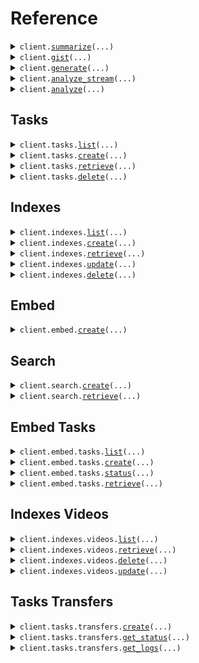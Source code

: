 # Reference
<details><summary><code>client.<a href="src/twelvelabs/base_client.py">summarize</a>(...)</code></summary>
<dl>
<dd>

#### 📝 Description

<dl>
<dd>

<dl>
<dd>

This endpoint analyzes videos and generates summaries, chapters, or highlights. Optionally, you can provide a prompt to customize the output.

<Note title="Note">
This endpoint is rate-limited. For details, see the [Rate limits](/v1.3/docs/get-started/rate-limits) page.
</Note>
</dd>
</dl>
</dd>
</dl>

#### 🔌 Usage

<dl>
<dd>

<dl>
<dd>

```python
from twelvelabs import TwelveLabs

client = TwelveLabs(
    api_key="YOUR_API_KEY",
)
client.summarize(
    video_id="6298d673f1090f1100476d4c",
    type="summary",
    prompt="Generate a summary of this video for a social media post, up to two sentences.",
    temperature=0.2,
)

```
</dd>
</dl>
</dd>
</dl>

#### ⚙️ Parameters

<dl>
<dd>

<dl>
<dd>

**video_id:** `str` — The unique identifier of the video that you want to summarize.
    
</dd>
</dl>

<dl>
<dd>

**type:** `str` 

Specifies the type of summary. Use one of the following values:
  - `summary`: A brief that encapsulates the key points of a video, presenting the most important information clearly and concisely.
  - `chapter`: A chronological list of all the chapters in a video, providing a granular breakdown of its content. For each chapter, the platform returns its starting and end times, measured in seconds from the beginning of the video clip, a descriptive headline that offers a brief of the events or activities within that part of the video, and an accompanying summary that elaborates on the headline.
  - `highlight`: A chronologically ordered list of the most important events within a video. Unlike chapters, highlights only capture the key moments, providing a snapshot of the video's main topics. For each highlight, the platform returns its starting and end times, measured in seconds from the beginning of the video, a title, and a brief description that captures the essence of this part of the video.
    
</dd>
</dl>

<dl>
<dd>

**prompt:** `typing.Optional[str]` 

Use this field to provide context for the summarization task, such as the target audience, style, tone of voice, and purpose.

<Note title="Notes">
- Your prompts can be instructive or descriptive, or you can also phrase them as questions.
- The maximum length of a prompt is 2,000 tokens.
</Note>

**Example**: Generate a summary of this video for a social media post, up to two sentences.
    
</dd>
</dl>

<dl>
<dd>

**temperature:** `typing.Optional[float]` 

Controls the randomness of the text output generated by the model. A higher value generates more creative text, while a lower value produces more deterministic text output.

**Default:** 0.2
**Min:** 0
**Max:** 1
    
</dd>
</dl>

<dl>
<dd>

**request_options:** `typing.Optional[RequestOptions]` — Request-specific configuration.
    
</dd>
</dl>
</dd>
</dl>


</dd>
</dl>
</details>

<details><summary><code>client.<a href="src/twelvelabs/base_client.py">gist</a>(...)</code></summary>
<dl>
<dd>

#### 📝 Description

<dl>
<dd>

<dl>
<dd>

This endpoint analyzes videos and generates titles, topics, and hashtags.

<Note title="Note">
This endpoint is rate-limited. For details, see the [Rate limits](/v1.3/docs/get-started/rate-limits) page.
</Note>
</dd>
</dl>
</dd>
</dl>

#### 🔌 Usage

<dl>
<dd>

<dl>
<dd>

```python
from twelvelabs import TwelveLabs

client = TwelveLabs(
    api_key="YOUR_API_KEY",
)
client.gist(
    video_id="6298d673f1090f1100476d4c",
    types=["title", "topic"],
)

```
</dd>
</dl>
</dd>
</dl>

#### ⚙️ Parameters

<dl>
<dd>

<dl>
<dd>

**video_id:** `str` — The unique identifier of the video that you want to generate a gist for.
    
</dd>
</dl>

<dl>
<dd>

**types:** `typing.Sequence[GistRequestTypesItem]` 

Specifies the type of gist. Use one of the following values:
  - `title`: A title succinctly captures a video's main theme, such as "From Consumerism to Minimalism: A Journey Toward Sustainable Living," guiding viewers to its content and themes.
  - `topic`: A topic is the central theme of a video, such as "Shopping Vlog Lifestyle", summarizing its content for efficient categorization and reference.
  - `hashtag`: A hashtag, like "#BlackFriday", represents key themes in a video, enhancing its discoverability and categorization on social media platforms.
    
</dd>
</dl>

<dl>
<dd>

**request_options:** `typing.Optional[RequestOptions]` — Request-specific configuration.
    
</dd>
</dl>
</dd>
</dl>


</dd>
</dl>
</details>

<details><summary><code>client.<a href="src/twelvelabs/base_client.py">generate</a>(...)</code></summary>
<dl>
<dd>

#### 📝 Description

<dl>
<dd>

<dl>
<dd>

<Warning>This endpoint will be deprecated on **July 30, 2025**. Transition to the [`/analyze`](/v1.3/api-reference/analyze-videos/analyze) endpoint, which provides identical functionality. Ensure you've updated your API calls before the deprecation date to ensure uninterrupted service.</Warning>

This endpoint generates open-ended texts based on your videos, including but not limited to tables of content, action items, memos, and detailed analyses.

<Note title="Notes">
- This endpoint is rate-limited. For details, see the [Rate limits](/v1.3/docs/get-started/rate-limits) page.
- This endpoint supports streaming responses. For details on integrating this feature into your application, refer to the [Open-ended analysis](/v1.3/docs/guides/analyze-videos/open-ended-analysis#streaming-responses) guide.
</Note>
</dd>
</dl>
</dd>
</dl>

#### 🔌 Usage

<dl>
<dd>

<dl>
<dd>

```python
from twelvelabs import TwelveLabs

client = TwelveLabs(
    api_key="YOUR_API_KEY",
)
client.generate(
    video_id="6298d673f1090f1100476d4c",
    prompt="I want to generate a description for my video with the following format - Title of the video, followed by a summary in 2-3 sentences, highlighting the main topic, key events, and concluding remarks.",
    temperature=0.2,
    stream=True,
)

```
</dd>
</dl>
</dd>
</dl>

#### ⚙️ Parameters

<dl>
<dd>

<dl>
<dd>

**video_id:** `str` — The unique identifier of the video for which you wish to generate a text.
    
</dd>
</dl>

<dl>
<dd>

**prompt:** `str` 

A prompt that guides the model on the desired format or content.

<Note title="Notes">
- Even though the model behind this endpoint is trained to a high degree of accuracy, the preciseness of the generated text may vary based on the nature and quality of the video and the clarity of the prompt.
- Your prompts can be instructive or descriptive, or you can also phrase them as questions.
- The maximum length of a prompt is 2,000 tokens.
</Note>

**Examples**:

- Based on this video, I want to generate five keywords for SEO (Search Engine Optimization).
- I want to generate a description for my video with the following format: Title of the video, followed by a summary in 2-3 sentences, highlighting the main topic, key events, and concluding remarks.
    
</dd>
</dl>

<dl>
<dd>

**temperature:** `typing.Optional[float]` 

Controls the randomness of the text output generated by the model. A higher value generates more creative text, while a lower value produces more deterministic text output.

**Default:** 0.2
**Min:** 0
**Max:** 1
    
</dd>
</dl>

<dl>
<dd>

**stream:** `typing.Optional[bool]` 

Set this parameter to `true` to enable streaming responses in the <a href="https://github.com/ndjson/ndjson-spec" target="_blank">NDJSON</a> format.

**Default:** `true`
    
</dd>
</dl>

<dl>
<dd>

**request_options:** `typing.Optional[RequestOptions]` — Request-specific configuration.
    
</dd>
</dl>
</dd>
</dl>


</dd>
</dl>
</details>

<details><summary><code>client.<a href="src/twelvelabs/base_client.py">analyze_stream</a>(...)</code></summary>
<dl>
<dd>

#### 📝 Description

<dl>
<dd>

<dl>
<dd>

This endpoint analyzes your videos and creates fully customizable text based on your prompts, including but not limited to tables of content, action items, memos, and detailed analyses.

<Note title="Notes">
- This endpoint is rate-limited. For details, see the [Rate limits](/v1.3/docs/get-started/rate-limits) page.
- This endpoint supports streaming responses. For details on integrating this feature into your application, refer to the [Open-ended analysis](/v1.3/docs/guides/analyze-videos/open-ended-analysis#streaming-responses) guide.
</Note>
</dd>
</dl>
</dd>
</dl>

#### 🔌 Usage

<dl>
<dd>

<dl>
<dd>

```python
from twelvelabs import TwelveLabs

client = TwelveLabs(
    api_key="YOUR_API_KEY",
)
response = client.analyze_stream(
    video_id="6298d673f1090f1100476d4c",
    prompt="I want to generate a description for my video with the following format - Title of the video, followed by a summary in 2-3 sentences, highlighting the main topic, key events, and concluding remarks.",
    temperature=0.2,
)
for chunk in response.data:
    yield chunk

```
</dd>
</dl>
</dd>
</dl>

#### ⚙️ Parameters

<dl>
<dd>

<dl>
<dd>

**video_id:** `str` — The unique identifier of the video for which you wish to generate a text.
    
</dd>
</dl>

<dl>
<dd>

**prompt:** `str` 

A prompt that guides the model on the desired format or content.

<Note title="Notes">
- Even though the model behind this endpoint is trained to a high degree of accuracy, the preciseness of the generated text may vary based on the nature and quality of the video and the clarity of the prompt.
- Your prompts can be instructive or descriptive, or you can also phrase them as questions.
- The maximum length of a prompt is 2,000 tokens.
</Note>

**Examples**:

- Based on this video, I want to generate five keywords for SEO (Search Engine Optimization).
- I want to generate a description for my video with the following format: Title of the video, followed by a summary in 2-3 sentences, highlighting the main topic, key events, and concluding remarks.
    
</dd>
</dl>

<dl>
<dd>

**temperature:** `typing.Optional[float]` 

Controls the randomness of the text output generated by the model. A higher value generates more creative text, while a lower value produces more deterministic text output.

**Default:** 0.2
**Min:** 0
**Max:** 1
    
</dd>
</dl>

<dl>
<dd>

**request_options:** `typing.Optional[RequestOptions]` — Request-specific configuration.
    
</dd>
</dl>
</dd>
</dl>


</dd>
</dl>
</details>

<details><summary><code>client.<a href="src/twelvelabs/base_client.py">analyze</a>(...)</code></summary>
<dl>
<dd>

#### 📝 Description

<dl>
<dd>

<dl>
<dd>

This endpoint analyzes your videos and creates fully customizable text based on your prompts, including but not limited to tables of content, action items, memos, and detailed analyses.

<Note title="Notes">
- This endpoint is rate-limited. For details, see the [Rate limits](/v1.3/docs/get-started/rate-limits) page.
- This endpoint supports streaming responses. For details on integrating this feature into your application, refer to the [Open-ended analysis](/v1.3/docs/guides/analyze-videos/open-ended-analysis#streaming-responses) guide.
</Note>
</dd>
</dl>
</dd>
</dl>

#### 🔌 Usage

<dl>
<dd>

<dl>
<dd>

```python
from twelvelabs import TwelveLabs

client = TwelveLabs(
    api_key="YOUR_API_KEY",
)
client.analyze(
    video_id="6298d673f1090f1100476d4c",
    prompt="I want to generate a description for my video with the following format - Title of the video, followed by a summary in 2-3 sentences, highlighting the main topic, key events, and concluding remarks.",
    temperature=0.2,
)

```
</dd>
</dl>
</dd>
</dl>

#### ⚙️ Parameters

<dl>
<dd>

<dl>
<dd>

**video_id:** `str` — The unique identifier of the video for which you wish to generate a text.
    
</dd>
</dl>

<dl>
<dd>

**prompt:** `str` 

A prompt that guides the model on the desired format or content.

<Note title="Notes">
- Even though the model behind this endpoint is trained to a high degree of accuracy, the preciseness of the generated text may vary based on the nature and quality of the video and the clarity of the prompt.
- Your prompts can be instructive or descriptive, or you can also phrase them as questions.
- The maximum length of a prompt is 2,000 tokens.
</Note>

**Examples**:

- Based on this video, I want to generate five keywords for SEO (Search Engine Optimization).
- I want to generate a description for my video with the following format: Title of the video, followed by a summary in 2-3 sentences, highlighting the main topic, key events, and concluding remarks.
    
</dd>
</dl>

<dl>
<dd>

**temperature:** `typing.Optional[float]` 

Controls the randomness of the text output generated by the model. A higher value generates more creative text, while a lower value produces more deterministic text output.

**Default:** 0.2
**Min:** 0
**Max:** 1
    
</dd>
</dl>

<dl>
<dd>

**request_options:** `typing.Optional[RequestOptions]` — Request-specific configuration.
    
</dd>
</dl>
</dd>
</dl>


</dd>
</dl>
</details>

## Tasks
<details><summary><code>client.tasks.<a href="src/twelvelabs/tasks/client.py">list</a>(...)</code></summary>
<dl>
<dd>

#### 📝 Description

<dl>
<dd>

<dl>
<dd>

This method returns a list of the video indexing tasks in your account. The API returns your video indexing tasks sorted by creation date, with the newest at the top of the list.
</dd>
</dl>
</dd>
</dl>

#### 🔌 Usage

<dl>
<dd>

<dl>
<dd>

```python
from twelvelabs import TwelveLabs

client = TwelveLabs(
    api_key="YOUR_API_KEY",
)
response = client.tasks.list(
    page=1,
    page_limit=10,
    sort_by="created_at",
    sort_option="desc",
    index_id="630aff993fcee0532cb809d0",
    filename="01.mp4",
    duration=531.998133,
    width=640,
    height=360,
    created_at="2024-03-01T00:00:00Z",
    updated_at="2024-03-01T00:00:00Z",
)
for item in response:
    yield item
# alternatively, you can paginate page-by-page
for page in response.iter_pages():
    yield page

```
</dd>
</dl>
</dd>
</dl>

#### ⚙️ Parameters

<dl>
<dd>

<dl>
<dd>

**page:** `typing.Optional[int]` 

A number that identifies the page to retrieve.

**Default**: `1`.
    
</dd>
</dl>

<dl>
<dd>

**page_limit:** `typing.Optional[int]` 

The number of items to return on each page.

**Default**: `10`.
**Max**: `50`.
    
</dd>
</dl>

<dl>
<dd>

**sort_by:** `typing.Optional[str]` 

The field to sort on. The following options are available:
- `updated_at`: Sorts by the time, in the RFC 3339 format ("YYYY-MM-DDTHH:mm:ssZ"), when the item was updated.
- `created_at`: Sorts by the time, in the RFC 3339 format ("YYYY-MM-DDTHH:mm:ssZ"), when the item was created.

**Default**: `created_at`.
    
</dd>
</dl>

<dl>
<dd>

**sort_option:** `typing.Optional[str]` 

The sorting direction. The following options are available:
- `asc`
- `desc`

**Default**: `desc`.
    
</dd>
</dl>

<dl>
<dd>

**index_id:** `typing.Optional[str]` — Filter by the unique identifier of an index.
    
</dd>
</dl>

<dl>
<dd>

**status:** `typing.Optional[
    typing.Union[
        TasksListRequestStatusItem, typing.Sequence[TasksListRequestStatusItem]
    ]
]` 

Filter by one or more video indexing task statuses. The following options are available:
- `ready`: The video has been successfully uploaded and indexed.
- `uploading`: The video is being uploaded.
- `validating`: The video is being validated against the prerequisites.
- `pending`: The video is pending.
- `queued`: The video is queued.
- `indexing`: The video is being indexed.
- `failed`: The video indexing task failed.

To filter by multiple statuses, specify the `status` parameter for each value:
```
status=ready&status=validating
```
    
</dd>
</dl>

<dl>
<dd>

**filename:** `typing.Optional[str]` — Filter by filename.
    
</dd>
</dl>

<dl>
<dd>

**duration:** `typing.Optional[float]` — Filter by duration. Expressed in seconds.
    
</dd>
</dl>

<dl>
<dd>

**width:** `typing.Optional[int]` — Filter by width.
    
</dd>
</dl>

<dl>
<dd>

**height:** `typing.Optional[int]` — Filter by height.
    
</dd>
</dl>

<dl>
<dd>

**created_at:** `typing.Optional[str]` — Filter video indexing tasks by the creation date and time, in the RFC 3339 format ("YYYY-MM-DDTHH:mm:ssZ"). The platform returns the video indexing tasks that were created on the specified date at or after the given time.
    
</dd>
</dl>

<dl>
<dd>

**updated_at:** `typing.Optional[str]` — Filter video indexing tasks by the last update date and time, in the RFC 3339 format ("YYYY-MM-DDTHH:mm:ssZ"). The platform returns the video indexing tasks that were updated on the specified date at or after the given time.
    
</dd>
</dl>

<dl>
<dd>

**request_options:** `typing.Optional[RequestOptions]` — Request-specific configuration.
    
</dd>
</dl>
</dd>
</dl>


</dd>
</dl>
</details>

<details><summary><code>client.tasks.<a href="src/twelvelabs/tasks/client.py">create</a>(...)</code></summary>
<dl>
<dd>

#### 📝 Description

<dl>
<dd>

<dl>
<dd>

This method creates a video indexing task that uploads and indexes a video.

Upload options:
- **Local file**: Use the `video_file` parameter.
- **Publicly accessible URL**: Use the `video_url` parameter.

<Accordion title="Video requirements">
  The videos you wish to upload must meet the following requirements:
  - **Video resolution**: Must be at least 360x360 and must not exceed 3840x2160.
  - **Aspect ratio**: Must be one of 1:1, 4:3, 4:5, 5:4, 16:9, 9:16, or 17:9.
  - **Video and audio formats**: Your video files must be encoded in the video and audio formats listed on the [FFmpeg Formats Documentation](https://ffmpeg.org/ffmpeg-formats.html) page. For videos in other formats, contact us at support@twelvelabs.io.
  - **Duration**: For Marengo, it must be between 4 seconds and 2 hours (7,200s). For Pegasus, it must be between 4 seconds and 60 minutes (3600s). In a future release, the maximum duration for Pegasus will be 2 hours (7,200 seconds).
  - **File size**: Must not exceed 2 GB.
    If you require different options, contact us at support@twelvelabs.io.

  If both Marengo and Pegasus are enabled for your index, the most restrictive prerequisites will apply.
</Accordion>

<Note title="Notes">
- The platform supports video URLs that can play without additional user interaction or custom video players. Ensure your URL points to the raw video file, not a web page containing the video. Links to third-party hosting sites, cloud storage services, or videos requiring extra steps to play are not supported.
- This endpoint is rate-limited. For details, see the [Rate limits](/v1.3/docs/get-started/rate-limits) page.
</Note>
</dd>
</dl>
</dd>
</dl>

#### 🔌 Usage

<dl>
<dd>

<dl>
<dd>

```python
from twelvelabs import TwelveLabs

client = TwelveLabs(
    api_key="YOUR_API_KEY",
)
client.tasks.create(
    index_id="index_id",
)

```
</dd>
</dl>
</dd>
</dl>

#### ⚙️ Parameters

<dl>
<dd>

<dl>
<dd>

**index_id:** `str` — The unique identifier of the index to which the video is being uploaded.
    
</dd>
</dl>

<dl>
<dd>

**video_file:** `from __future__ import annotations

typing.Optional[core.File]` — See core.File for more documentation
    
</dd>
</dl>

<dl>
<dd>

**video_url:** `typing.Optional[str]` — Specify this parameter to upload a video from a publicly accessible URL.
    
</dd>
</dl>

<dl>
<dd>

**enable_video_stream:** `typing.Optional[bool]` — This parameter indicates if the platform stores the video for streaming. When set to `true`, the platform stores the video, and you can retrieve its URL by calling the [`GET`](/v1.3/api-reference/videos/retrieve) method of the `/indexes/{index-id}/videos/{video-id}` endpoint. You can then use this URL to access the stream over the <a href="https://en.wikipedia.org/wiki/HTTP_Live_Streaming" target="_blank">HLS</a> protocol.
    
</dd>
</dl>

<dl>
<dd>

**user_metadata:** `typing.Optional[str]` — Metadata that helps you categorize your videos. You can specify a list of keys and values. Keys must be of type `string`, and values can be of the following types: `string`, `integer`, `float` or `boolean`.
    
</dd>
</dl>

<dl>
<dd>

**request_options:** `typing.Optional[RequestOptions]` — Request-specific configuration.
    
</dd>
</dl>
</dd>
</dl>


</dd>
</dl>
</details>

<details><summary><code>client.tasks.<a href="src/twelvelabs/tasks/client.py">retrieve</a>(...)</code></summary>
<dl>
<dd>

#### 📝 Description

<dl>
<dd>

<dl>
<dd>

This method retrieves a video indexing task.
</dd>
</dl>
</dd>
</dl>

#### 🔌 Usage

<dl>
<dd>

<dl>
<dd>

```python
from twelvelabs import TwelveLabs

client = TwelveLabs(
    api_key="YOUR_API_KEY",
)
client.tasks.retrieve(
    task_id="6298d673f1090f1100476d4c",
)

```
</dd>
</dl>
</dd>
</dl>

#### ⚙️ Parameters

<dl>
<dd>

<dl>
<dd>

**task_id:** `str` — The unique identifier of the video indexing task to retrieve.
    
</dd>
</dl>

<dl>
<dd>

**request_options:** `typing.Optional[RequestOptions]` — Request-specific configuration.
    
</dd>
</dl>
</dd>
</dl>


</dd>
</dl>
</details>

<details><summary><code>client.tasks.<a href="src/twelvelabs/tasks/client.py">delete</a>(...)</code></summary>
<dl>
<dd>

#### 📝 Description

<dl>
<dd>

<dl>
<dd>

This action cannot be undone.
Note the following about deleting a video indexing task:
- You can only delete video indexing tasks for which the status is `ready` or `failed`.
- If the status of your video indexing task is `ready`, you must first delete the video vector associated with your video indexing task by calling the [`DELETE`](/v1.3/api-reference/videos/delete) method of the `/indexes/videos` endpoint.
</dd>
</dl>
</dd>
</dl>

#### 🔌 Usage

<dl>
<dd>

<dl>
<dd>

```python
from twelvelabs import TwelveLabs

client = TwelveLabs(
    api_key="YOUR_API_KEY",
)
client.tasks.delete(
    task_id="6298d673f1090f1100476d4c",
)

```
</dd>
</dl>
</dd>
</dl>

#### ⚙️ Parameters

<dl>
<dd>

<dl>
<dd>

**task_id:** `str` — The unique identifier of the video indexing task you want to delete.
    
</dd>
</dl>

<dl>
<dd>

**request_options:** `typing.Optional[RequestOptions]` — Request-specific configuration.
    
</dd>
</dl>
</dd>
</dl>


</dd>
</dl>
</details>

## Indexes
<details><summary><code>client.indexes.<a href="src/twelvelabs/indexes/client.py">list</a>(...)</code></summary>
<dl>
<dd>

#### 📝 Description

<dl>
<dd>

<dl>
<dd>

This method returns a list of the indexes in your account. The API returns indexes sorted by creation date, with the oldest indexes at the top of the list.
</dd>
</dl>
</dd>
</dl>

#### 🔌 Usage

<dl>
<dd>

<dl>
<dd>

```python
from twelvelabs import TwelveLabs

client = TwelveLabs(
    api_key="YOUR_API_KEY",
)
response = client.indexes.list(
    page=1,
    page_limit=10,
    sort_by="created_at",
    sort_option="desc",
    index_name="myIndex",
    model_options="visual,audio",
    model_family="marengo",
    created_at="2024-08-16T16:53:59Z",
    updated_at="2024-08-16T16:55:59Z",
)
for item in response:
    yield item
# alternatively, you can paginate page-by-page
for page in response.iter_pages():
    yield page

```
</dd>
</dl>
</dd>
</dl>

#### ⚙️ Parameters

<dl>
<dd>

<dl>
<dd>

**page:** `typing.Optional[int]` 

A number that identifies the page to retrieve.

**Default**: `1`.
    
</dd>
</dl>

<dl>
<dd>

**page_limit:** `typing.Optional[int]` 

The number of items to return on each page.

**Default**: `10`.
**Max**: `50`.
    
</dd>
</dl>

<dl>
<dd>

**sort_by:** `typing.Optional[str]` 

The field to sort on. The following options are available:
- `updated_at`: Sorts by the time, in the RFC 3339 format ("YYYY-MM-DDTHH:mm:ssZ"), when the item was updated.
- `created_at`: Sorts by the time, in the RFC 3339 format ("YYYY-MM-DDTHH:mm:ssZ"), when the item was created.

**Default**: `created_at`.
    
</dd>
</dl>

<dl>
<dd>

**sort_option:** `typing.Optional[str]` 

The sorting direction. The following options are available:
- `asc`
- `desc`

**Default**: `desc`.
    
</dd>
</dl>

<dl>
<dd>

**index_name:** `typing.Optional[str]` — Filter by the name of an index.
    
</dd>
</dl>

<dl>
<dd>

**model_options:** `typing.Optional[str]` — Filter by the model options. When filtering by multiple model options, the values must be comma-separated.
    
</dd>
</dl>

<dl>
<dd>

**model_family:** `typing.Optional[str]` — Filter by the model family. This parameter can take one of the following values: `marengo` or `pegasus`. You can specify a single value.
    
</dd>
</dl>

<dl>
<dd>

**created_at:** `typing.Optional[str]` — Filter indexes by the creation date and time, in the RFC 3339 format ("YYYY-MM-DDTHH:mm:ssZ"). The platform returns the indexes that were created on the specified date at or after the given time.
    
</dd>
</dl>

<dl>
<dd>

**updated_at:** `typing.Optional[str]` — Filter indexes by the last update date and time, in the RFC 3339 format ("YYYY-MM-DDTHH:mm:ssZ"). The platform returns the indexes that were last updated on the specified date at or after the given time.
    
</dd>
</dl>

<dl>
<dd>

**request_options:** `typing.Optional[RequestOptions]` — Request-specific configuration.
    
</dd>
</dl>
</dd>
</dl>


</dd>
</dl>
</details>

<details><summary><code>client.indexes.<a href="src/twelvelabs/indexes/client.py">create</a>(...)</code></summary>
<dl>
<dd>

#### 📝 Description

<dl>
<dd>

<dl>
<dd>

This method creates an index.
</dd>
</dl>
</dd>
</dl>

#### 🔌 Usage

<dl>
<dd>

<dl>
<dd>

```python
from twelvelabs import TwelveLabs
from twelvelabs.indexes import IndexesCreateRequestModelsItem

client = TwelveLabs(
    api_key="YOUR_API_KEY",
)
client.indexes.create(
    index_name="myIndex",
    models=[
        IndexesCreateRequestModelsItem(
            model_name="marengo2.7",
            model_options=["visual", "audio"],
        ),
        IndexesCreateRequestModelsItem(
            model_name="pegasus1.2",
            model_options=["visual", "audio"],
        ),
    ],
    addons=["thumbnail"],
)

```
</dd>
</dl>
</dd>
</dl>

#### ⚙️ Parameters

<dl>
<dd>

<dl>
<dd>

**index_name:** `str` — The name of the index. Make sure you use a succinct and descriptive name.
    
</dd>
</dl>

<dl>
<dd>

**models:** `typing.Sequence[IndexesCreateRequestModelsItem]` — An array that specifies the [video understanding models](/v1.3/docs/concepts/models) and the [model options](/v1.3/docs/concepts/modalities#model-options) to be enabled for this index. This determines how the platform processes your videos.
    
</dd>
</dl>

<dl>
<dd>

**addons:** `typing.Optional[typing.Sequence[str]]` 

An array specifying which add-ons should be enabled. Each entry in the array is an addon, and the following values are supported:
- `thumbnail`: Enables thumbnail generation.

If you don't provide this parameter, no add-ons will be enabled.

<Note title="Notes">
- You can only enable addons when using the Marengo video understanding model.
- You cannot disable an add-on once the index has been created.
</Note>
    
</dd>
</dl>

<dl>
<dd>

**request_options:** `typing.Optional[RequestOptions]` — Request-specific configuration.
    
</dd>
</dl>
</dd>
</dl>


</dd>
</dl>
</details>

<details><summary><code>client.indexes.<a href="src/twelvelabs/indexes/client.py">retrieve</a>(...)</code></summary>
<dl>
<dd>

#### 📝 Description

<dl>
<dd>

<dl>
<dd>

This method retrieves details about the specified index.
</dd>
</dl>
</dd>
</dl>

#### 🔌 Usage

<dl>
<dd>

<dl>
<dd>

```python
from twelvelabs import TwelveLabs

client = TwelveLabs(
    api_key="YOUR_API_KEY",
)
client.indexes.retrieve(
    index_id="6298d673f1090f1100476d4c",
)

```
</dd>
</dl>
</dd>
</dl>

#### ⚙️ Parameters

<dl>
<dd>

<dl>
<dd>

**index_id:** `str` — Unique identifier of the index to retrieve.
    
</dd>
</dl>

<dl>
<dd>

**request_options:** `typing.Optional[RequestOptions]` — Request-specific configuration.
    
</dd>
</dl>
</dd>
</dl>


</dd>
</dl>
</details>

<details><summary><code>client.indexes.<a href="src/twelvelabs/indexes/client.py">update</a>(...)</code></summary>
<dl>
<dd>

#### 📝 Description

<dl>
<dd>

<dl>
<dd>

This method updates the name of the specified index.
</dd>
</dl>
</dd>
</dl>

#### 🔌 Usage

<dl>
<dd>

<dl>
<dd>

```python
from twelvelabs import TwelveLabs

client = TwelveLabs(
    api_key="YOUR_API_KEY",
)
client.indexes.update(
    index_id="6298d673f1090f1100476d4c",
    index_name="myIndex",
)

```
</dd>
</dl>
</dd>
</dl>

#### ⚙️ Parameters

<dl>
<dd>

<dl>
<dd>

**index_id:** `str` — Unique identifier of the index to update.
    
</dd>
</dl>

<dl>
<dd>

**index_name:** `str` — The name of the index.
    
</dd>
</dl>

<dl>
<dd>

**request_options:** `typing.Optional[RequestOptions]` — Request-specific configuration.
    
</dd>
</dl>
</dd>
</dl>


</dd>
</dl>
</details>

<details><summary><code>client.indexes.<a href="src/twelvelabs/indexes/client.py">delete</a>(...)</code></summary>
<dl>
<dd>

#### 📝 Description

<dl>
<dd>

<dl>
<dd>

This method deletes the specified index and all the videos within it. This action cannot be undone.
</dd>
</dl>
</dd>
</dl>

#### 🔌 Usage

<dl>
<dd>

<dl>
<dd>

```python
from twelvelabs import TwelveLabs

client = TwelveLabs(
    api_key="YOUR_API_KEY",
)
client.indexes.delete(
    index_id="6298d673f1090f1100476d4c",
)

```
</dd>
</dl>
</dd>
</dl>

#### ⚙️ Parameters

<dl>
<dd>

<dl>
<dd>

**index_id:** `str` — Unique identifier of the index to delete.
    
</dd>
</dl>

<dl>
<dd>

**request_options:** `typing.Optional[RequestOptions]` — Request-specific configuration.
    
</dd>
</dl>
</dd>
</dl>


</dd>
</dl>
</details>

## Embed
<details><summary><code>client.embed.<a href="src/twelvelabs/embed/client.py">create</a>(...)</code></summary>
<dl>
<dd>

#### 📝 Description

<dl>
<dd>

<dl>
<dd>

This method creates embeddings for text, image, and audio content.

Before you create an embedding, ensure that your image or audio files meet the following prerequisites:
- [Image embeddings](/v1.3/docs/guides/create-embeddings/image#prerequisites)
- [Audio embeddings](/v1.3/docs/guides/create-embeddings/audio#prerequisites)

Parameters for embeddings:
- **Common parameters**:
  - `model_name`: The video understanding model you want to use. Example: "Marengo-retrieval-2.7".
- **Text embeddings**:
  - `text`: Text for which to create an embedding.
- **Image embeddings**:
  Provide one of the following:
  - `image_url`: Publicly accessible URL of your image file.
  - `image_file`:  Local image file.
- **Audio embeddings**:
  Provide one of the following:
  - `audio_url`: Publicly accessible URL of your audio file.
  - `audio_file`: Local audio file.

<Note title="Notes">
- The Marengo video understanding model generates embeddings for all modalities in the same latent space. This shared space enables any-to-any searches across different types of content.
- You can create multiple types of embeddings in a single API call.
- Audio embeddings combine generic sound and human speech in a single embedding. For videos with transcriptions, you can retrieve transcriptions and then [create text embeddings](/v1.3/api-reference/text-image-audio-embeddings/create-text-image-audio-embeddings) from these transcriptions.
</Note>
</dd>
</dl>
</dd>
</dl>

#### 🔌 Usage

<dl>
<dd>

<dl>
<dd>

```python
from twelvelabs import TwelveLabs

client = TwelveLabs(
    api_key="YOUR_API_KEY",
)
client.embed.create(
    model_name="model_name",
)

```
</dd>
</dl>
</dd>
</dl>

#### ⚙️ Parameters

<dl>
<dd>

<dl>
<dd>

**model_name:** `str` 

The name of the model you want to use. The following models are available:
  - `Marengo-retrieval-2.7`
    
</dd>
</dl>

<dl>
<dd>

**text:** `typing.Optional[str]` 

The text for which you wish to create an embedding.

<Note title="Note">
Text embeddings are limited to 77 tokens. If the text exceeds this limit, the platform truncates it according to the value of the `text_truncate` parameter described below.
</Note>

**Example**: "Man with a dog crossing the street"
    
</dd>
</dl>

<dl>
<dd>

**text_truncate:** `typing.Optional[str]` 

Specifies how the platform truncates text that exceeds 77 tokens to fit the maximum length allowed for an embedding.
This parameter can take one of the following values:
- `start`: The platform will truncate the start of the provided text.
- `end`: The platform will truncate the end of the provided text.
- `none`: The platform will return an error if the text is longer than the maximum token limit.

**Default**: `end`
    
</dd>
</dl>

<dl>
<dd>

**image_url:** `typing.Optional[str]` — The publicly accessible URL of the image for which you wish to create an embedding. This parameter is required for image embeddings if `image_file` is not provided.
    
</dd>
</dl>

<dl>
<dd>

**image_file:** `from __future__ import annotations

typing.Optional[core.File]` — See core.File for more documentation
    
</dd>
</dl>

<dl>
<dd>

**audio_url:** `typing.Optional[str]` — The publicly accessible URL of the audio file for which you wish to create an embedding. This parameter is required for audio embeddings if `audio_file` is not provided.
    
</dd>
</dl>

<dl>
<dd>

**audio_file:** `from __future__ import annotations

typing.Optional[core.File]` — See core.File for more documentation
    
</dd>
</dl>

<dl>
<dd>

**audio_start_offset_sec:** `typing.Optional[float]` 

Specifies the start time, in seconds, from which the platform generates the audio embeddings. This parameter allows you to skip the initial portion of the audio during processing.
**Default**: `0`.
    
</dd>
</dl>

<dl>
<dd>

**request_options:** `typing.Optional[RequestOptions]` — Request-specific configuration.
    
</dd>
</dl>
</dd>
</dl>


</dd>
</dl>
</details>

## Search
<details><summary><code>client.search.<a href="src/twelvelabs/search/client.py">create</a>(...)</code></summary>
<dl>
<dd>

#### 📝 Description

<dl>
<dd>

<dl>
<dd>

Use this endpoint to search for relevant matches in an index using text or various media queries.

**Text queries**:
- Use the `query_text` parameter to specify your query.

**Media queries**:
- Set the `query_media_type` parameter to the corresponding media type (example: `image`).
- Specify either one of the following parameters:
  - `query_media_url`: Publicly accessible URL of your media file.
  - `query_media_file`: Local media file.
  If both `query_media_url` and `query_media_file` are specified in the same request, `query_media_url` takes precedence.
<Accordion title="Image requirements">
Your images must meet the following requirements:
  - **Format**: JPEG and PNG.
  - **Dimension**: Must be at least 64 x 64 pixels.
  - **Size**: Must not exceed 5MB.
</Accordion>

<Note title="Note">
This endpoint is rate-limited. For details, see the [Rate limits](/v1.3/docs/get-started/rate-limits) page.
</Note>
</dd>
</dl>
</dd>
</dl>

#### 🔌 Usage

<dl>
<dd>

<dl>
<dd>

```python
from twelvelabs import TwelveLabs

client = TwelveLabs(
    api_key="YOUR_API_KEY",
)
client.search.create(
    index_id="index_id",
    search_options=["visual"],
)

```
</dd>
</dl>
</dd>
</dl>

#### ⚙️ Parameters

<dl>
<dd>

<dl>
<dd>

**index_id:** `str` — The unique identifier of the index to search.
    
</dd>
</dl>

<dl>
<dd>

**search_options:** `typing.List[SearchCreateRequestSearchOptionsItem]` 

Specifies the [sources of information](/v1.3/docs/concepts/modalities#search-options) the platform uses when performing a search. You must include the `search_options` parameter separately for each desired source of information.

<Note title="Notes">
- The search options you specify must be a subset of the [model options](/v1.3/docs/concepts/modalities#model-options) used when you created the index.
- You can specify multiple search options in conjunction with the `operator` parameter described below to broaden or narrow your search.

Example:
To search using both visual and audio cues, include this parameter twice in the request as shown below:
```JSON
--form search_options=visual \
--form search_options=audio \
```
</Note>
    
</dd>
</dl>

<dl>
<dd>

**query_media_type:** `typing.Optional[typing.Literal["image"]]` — The type of media you wish to use. This parameter is required for media queries. For example, to perform an image-based search, set this parameter to `image`.
    
</dd>
</dl>

<dl>
<dd>

**query_media_url:** `typing.Optional[str]` — The publicly accessible URL of the media file you wish to use. This parameter is required for media queries if `query_media_file` is not provided.
    
</dd>
</dl>

<dl>
<dd>

**query_media_file:** `from __future__ import annotations

typing.Optional[core.File]` — See core.File for more documentation
    
</dd>
</dl>

<dl>
<dd>

**query_text:** `typing.Optional[str]` — The text query to search for. This parameter is required for text queries. Note that the platform supports full natural language-based search.
    
</dd>
</dl>

<dl>
<dd>

**adjust_confidence_level:** `typing.Optional[float]` 

This parameter specifies the strictness of the thresholds for assigning the high, medium, or low confidence levels to search results. If you use a lower value, the thresholds become more relaxed, and more search results will be classified as having high, medium, or low confidence levels. You can use this parameter to include a broader range of potentially relevant video clips, even if some results might be less precise.

**Min**: 0
**Max**: 1
**Default:** 0.5
    
</dd>
</dl>

<dl>
<dd>

**group_by:** `typing.Optional[SearchCreateRequestGroupBy]` 

Use this parameter to group or ungroup items in a response. It can take one of the following values:
- `video`:  The platform will group the matching video clips in the response by video.
- `clip`: The matching video clips in the response will not be grouped.

**Default:** `clip`
    
</dd>
</dl>

<dl>
<dd>

**threshold:** `typing.Optional[ThresholdSearch]` 
    
</dd>
</dl>

<dl>
<dd>

**sort_option:** `typing.Optional[SearchCreateRequestSortOption]` 

Use this parameter to specify the sort order for the response.

When performing a search, the platform determines the level of confidence that each video clip matches your search terms. By default, the search results are sorted on the level of confidence in descending order.

If you set this parameter to `score` and `group_by` is set to `video`, the platform will determine the maximum value of the `score` field for each video and sort the videos in the response by the maximum value of this field. For each video, the matching video clips will be sorted by the level of confidence.

If you set this parameter to `clip_count` and `group_by` is set to `video`, the platform will sort the videos in the response by the number of clips. For each video, the matching video clips will be sorted by the level of confidence. You can use `clip_count` only when the matching video clips are grouped by video.


**Default:** `score`
    
</dd>
</dl>

<dl>
<dd>

**operator:** `typing.Optional[SearchCreateRequestOperator]` 

When you perform a search specifying multiple [sources of information](/v1.3/docs/concepts/modalities#search-options), you can use the this parameter to broaden or narrow your search.

  The following logical operators are supported:

  - `or`

  - `and`

  **Default**: `or`.
    
</dd>
</dl>

<dl>
<dd>

**page_limit:** `typing.Optional[int]` 

The number of items to return on each page. When grouping by video, this parameter represents the number of videos per page. Otherwise, it represents the maximum number of video clips per page.

**Max**: `50`.
    
</dd>
</dl>

<dl>
<dd>

**filter:** `typing.Optional[str]` 

Specifies a stringified JSON object to filter your search results. Supports both system-generated metadata (example: video ID, duration) and user-defined metadata.

**Syntax for filtering**

The following table describes the supported data types, operators, and filter syntax:

| Data type | Operator | Description | Syntax |
|:----------|:---------|:------------|:-------|
| String | `=` | Matches results equal to the specified value. | `{"field": "value"}`
| Array of strings | `=` | Matches results with any value in the specified array. Supported only for `id`. | `{"id": ["value1", "value2"]}` |
| Numeric (integer, float) | `=`, `lte`, `gte` | Matches results equal to or within a range of the specified value. | `{"field": number}` or `{"field": { "gte": number, "lte": number }}` |
| Boolean | `=` | Matches results equal to the specified boolean value. | `{"field": true}` or `{"field": false}`. |

<br/>
**System-generated metadata**

The table below describes the system-generated metadata available for filtering your  search results:

| Field name | Description | Type | Example |
|:-----------|:------------|:-----|:--------|
| `id` | Filters by specific video IDs. | Array of strings | `{"id": ["67cec9caf45d9b64a58340fc", "67cec9baf45d9b64a58340fa"]}`. |
| `duration` | Filters based on the duration of the video containing the segment that matches your query. | Number or object with `gte` and `lte` | `{"duration": 600}` or `{"duration": { "gte": 600, "lte": 800 }}` |
| `width` | Filters by video width (in pixels). | Number or object with `gte` and `lte` | `{"width": 1920}` or `{"width": { "gte": 1280, "lte": 1920}}` |
| `height` | Filters by video height (in pixels). | Number or object with `gte` and `lte`. | `{"height": 1080}` or `{"height": { "gte": 720, "lte": 1080 }}`. |
| `size` | Filters by video size (in bytes) | Number or object with `gte` and `lte`. | `{"size": 1048576}` or `{"size": { "gte": 1048576, "lte": 5242880}}` |
| `filename` | Filters by the exact file name. | String | `{"filename": "Animal Encounters part 1"}` |

<br/>
**User-defined metadata**

To filter by user-defined metadata:
1. Add metadata to your video by calling the [`PUT`](/v1.3/api-reference/videos/update) method of the `/indexes/:index-id/videos/:video-id` endpoint
2. Reference the custom field in your filter object. For example, to filter videos where a custom field named `needsReview` of type boolean is `true`, use `{"needs_review": true}`.

For more details and examples, see the [Filter search results](/v1.3/docs/guides/search/filtering) page.
    
</dd>
</dl>

<dl>
<dd>

**include_user_metadata:** `typing.Optional[bool]` — Specifies whether to include user-defined metadata in the search results.
    
</dd>
</dl>

<dl>
<dd>

**request_options:** `typing.Optional[RequestOptions]` — Request-specific configuration.
    
</dd>
</dl>
</dd>
</dl>


</dd>
</dl>
</details>

<details><summary><code>client.search.<a href="src/twelvelabs/search/client.py">retrieve</a>(...)</code></summary>
<dl>
<dd>

#### 📝 Description

<dl>
<dd>

<dl>
<dd>

Use this endpoint to retrieve a specific page of search results.

<Note title="Note">
When you use pagination, you will not be charged for retrieving subsequent pages of results.
</Note>
</dd>
</dl>
</dd>
</dl>

#### 🔌 Usage

<dl>
<dd>

<dl>
<dd>

```python
from twelvelabs import TwelveLabs

client = TwelveLabs(
    api_key="YOUR_API_KEY",
)
client.search.retrieve(
    page_token="1234567890",
    include_user_metadata=True,
)

```
</dd>
</dl>
</dd>
</dl>

#### ⚙️ Parameters

<dl>
<dd>

<dl>
<dd>

**page_token:** `str` — A token that identifies the page to retrieve.
    
</dd>
</dl>

<dl>
<dd>

**include_user_metadata:** `typing.Optional[bool]` — Specifies whether to include user-defined metadata in the search results.
    
</dd>
</dl>

<dl>
<dd>

**request_options:** `typing.Optional[RequestOptions]` — Request-specific configuration.
    
</dd>
</dl>
</dd>
</dl>


</dd>
</dl>
</details>

## Embed Tasks
<details><summary><code>client.embed.tasks.<a href="src/twelvelabs/embed/tasks/client.py">list</a>(...)</code></summary>
<dl>
<dd>

#### 📝 Description

<dl>
<dd>

<dl>
<dd>

This method returns a list of the video embedding tasks in your account. The platform returns your video embedding tasks sorted by creation date, with the newest at the top of the list.

<Note title="Notes">
- Video embeddings are stored for seven days
- When you invoke this method without specifying the `started_at` and `ended_at` parameters, the platform returns all the video embedding tasks created within the last seven days.
</Note>
</dd>
</dl>
</dd>
</dl>

#### 🔌 Usage

<dl>
<dd>

<dl>
<dd>

```python
from twelvelabs import TwelveLabs

client = TwelveLabs(
    api_key="YOUR_API_KEY",
)
response = client.embed.tasks.list(
    started_at="2024-03-01T00:00:00Z",
    ended_at="2024-03-01T00:00:00Z",
    status="processing",
    page=1,
    page_limit=10,
)
for item in response:
    yield item
# alternatively, you can paginate page-by-page
for page in response.iter_pages():
    yield page

```
</dd>
</dl>
</dd>
</dl>

#### ⚙️ Parameters

<dl>
<dd>

<dl>
<dd>

**started_at:** `typing.Optional[str]` — Retrieve the video embedding tasks that were created after the given date and time, expressed in the RFC 3339 format ("YYYY-MM-DDTHH:mm:ssZ").
    
</dd>
</dl>

<dl>
<dd>

**ended_at:** `typing.Optional[str]` — Retrieve the video embedding tasks that were created before the given date and time, expressed in the RFC 3339 format ("YYYY-MM-DDTHH:mm:ssZ").
    
</dd>
</dl>

<dl>
<dd>

**status:** `typing.Optional[str]` — Filter video embedding tasks by their current status. Possible values are `processing`, `ready`, or `failed`.
    
</dd>
</dl>

<dl>
<dd>

**page:** `typing.Optional[int]` 

A number that identifies the page to retrieve.

**Default**: `1`.
    
</dd>
</dl>

<dl>
<dd>

**page_limit:** `typing.Optional[int]` 

The number of items to return on each page.

**Default**: `10`.
**Max**: `50`.
    
</dd>
</dl>

<dl>
<dd>

**request_options:** `typing.Optional[RequestOptions]` — Request-specific configuration.
    
</dd>
</dl>
</dd>
</dl>


</dd>
</dl>
</details>

<details><summary><code>client.embed.tasks.<a href="src/twelvelabs/embed/tasks/client.py">create</a>(...)</code></summary>
<dl>
<dd>

#### 📝 Description

<dl>
<dd>

<dl>
<dd>

This method creates a new video embedding task that uploads a video to the platform and creates one or multiple video embeddings.

Upload options:
- **Local file**: Use the `video_file` parameter
- **Publicly accessible URL**: Use the `video_url` parameter.

Specify at least one option. If both are provided, `video_url` takes precedence.

<Accordion title="Video requirements">
  The videos you wish to upload must meet the following requirements:
  - **Video resolution**: Must be at least 360x360 and must not exceed 3840x2160.
  - **Aspect ratio**: Must be one of 1:1, 4:3, 4:5, 5:4, 16:9, 9:16, or 17:9.
  - **Video and audio formats**: Your video files must be encoded in the video and audio formats listed on the [FFmpeg Formats Documentation](https://ffmpeg.org/ffmpeg-formats.html) page. For videos in other formats, contact us at support@twelvelabs.io.
  - **Duration**: Must be between 4 seconds and 2 hours (7,200s).
  - **File size**: Must not exceed 2 GB.
    If you require different options, contact us at support@twelvelabs.io.
</Accordion>

<Note title="Notes">
- The Marengo video understanding model generates embeddings for all modalities in the same latent space. This shared space enables any-to-any searches across different types of content.
- Video embeddings are stored for seven days.
- The platform supports uploading video files that can play without additional user interaction or custom video players. Ensure your URL points to the raw video file, not a web page containing the video. Links to third-party hosting sites, cloud storage services, or videos requiring extra steps to play are not supported.
</Note>
</dd>
</dl>
</dd>
</dl>

#### 🔌 Usage

<dl>
<dd>

<dl>
<dd>

```python
from twelvelabs import TwelveLabs

client = TwelveLabs(
    api_key="YOUR_API_KEY",
)
client.embed.tasks.create(
    model_name="model_name",
)

```
</dd>
</dl>
</dd>
</dl>

#### ⚙️ Parameters

<dl>
<dd>

<dl>
<dd>

**model_name:** `str` 

The name of the model you want to use. The following models are available:
  - `Marengo-retrieval-2.7`
    
</dd>
</dl>

<dl>
<dd>

**video_file:** `from __future__ import annotations

typing.Optional[core.File]` — See core.File for more documentation
    
</dd>
</dl>

<dl>
<dd>

**video_url:** `typing.Optional[str]` — Specify this parameter to upload a video from a publicly accessible URL.
    
</dd>
</dl>

<dl>
<dd>

**video_start_offset_sec:** `typing.Optional[float]` 

The start offset in seconds from the beginning of the video where processing should begin. Specifying 0 means starting from the beginning of the video.

**Default**: 0
**Min**: 0
**Max**: Duration of the video minus video_clip_length
    
</dd>
</dl>

<dl>
<dd>

**video_end_offset_sec:** `typing.Optional[float]` 

The end offset in seconds from the beginning of the video where processing should stop.

Ensure the following when you specify this parameter:
- The end offset does not exceed the total duration of the video file.
- The end offset is greater than the start offset.
- You must set both the start and end offsets. Setting only one of these offsets is not permitted, resulting in an error.

**Min**: video_start_offset + video_clip_length
**Max**: Duration of the video file
    
</dd>
</dl>

<dl>
<dd>

**video_clip_length:** `typing.Optional[float]` 

The desired duration in seconds for each clip for which the platform generates an embedding. Ensure that the clip length does not exceed the interval between the start and end offsets.

**Default**: 6
**Min**: 2
**Max**: 10
    
</dd>
</dl>

<dl>
<dd>

**video_embedding_scope:** `typing.Optional[typing.List[TasksCreateRequestVideoEmbeddingScopeItem]]` 

Defines the scope of video embedding generation. Valid values are the following:
- `clip`: Creates embeddings for each video segment of `video_clip_length` seconds, from `video_start_offset_sec` to `video_end_offset_sec`.
- `clip` and `video`: Creates embeddings for video segments and the entire video.

To create embeddings for segments and the entire video in the same request, include this parameter twice as shown below:

```json
--form video_embedding_scope=clip \
--form video_embedding_scope=video
```

**Default**: `clip`
    
</dd>
</dl>

<dl>
<dd>

**request_options:** `typing.Optional[RequestOptions]` — Request-specific configuration.
    
</dd>
</dl>
</dd>
</dl>


</dd>
</dl>
</details>

<details><summary><code>client.embed.tasks.<a href="src/twelvelabs/embed/tasks/client.py">status</a>(...)</code></summary>
<dl>
<dd>

#### 📝 Description

<dl>
<dd>

<dl>
<dd>

This method retrieves the status of a video embedding task. Check the task status of a video embedding task to determine when you can retrieve the embedding.

A task can have one of the following statuses:
- `processing`: The platform is creating the embeddings.
- `ready`:  Processing is complete. Retrieve the embeddings by invoking the [`GET`](/v1.3/api-reference/video-embeddings/retrieve-video-embeddings) method of the `/embed/tasks/{task_id} endpoint`.
- `failed`: The task could not be completed, and the embeddings haven't been created.
</dd>
</dl>
</dd>
</dl>

#### 🔌 Usage

<dl>
<dd>

<dl>
<dd>

```python
from twelvelabs import TwelveLabs

client = TwelveLabs(
    api_key="YOUR_API_KEY",
)
client.embed.tasks.status(
    task_id="663da73b31cdd0c1f638a8e6",
)

```
</dd>
</dl>
</dd>
</dl>

#### ⚙️ Parameters

<dl>
<dd>

<dl>
<dd>

**task_id:** `str` — The unique identifier of your video embedding task.
    
</dd>
</dl>

<dl>
<dd>

**request_options:** `typing.Optional[RequestOptions]` — Request-specific configuration.
    
</dd>
</dl>
</dd>
</dl>


</dd>
</dl>
</details>

<details><summary><code>client.embed.tasks.<a href="src/twelvelabs/embed/tasks/client.py">retrieve</a>(...)</code></summary>
<dl>
<dd>

#### 📝 Description

<dl>
<dd>

<dl>
<dd>

This method retrieves embeddings for a specific video embedding task. Ensure the task status is `ready` before invoking this method. Refer to the [Retrieve the status of a video embedding tasks](/v1.3/api-reference/video-embeddings/retrieve-video-embedding-task-status) page for instructions on checking the task status.
</dd>
</dl>
</dd>
</dl>

#### 🔌 Usage

<dl>
<dd>

<dl>
<dd>

```python
from twelvelabs import TwelveLabs

client = TwelveLabs(
    api_key="YOUR_API_KEY",
)
client.embed.tasks.retrieve(
    task_id="663da73b31cdd0c1f638a8e6",
)

```
</dd>
</dl>
</dd>
</dl>

#### ⚙️ Parameters

<dl>
<dd>

<dl>
<dd>

**task_id:** `str` — The unique identifier of your video embedding task.
    
</dd>
</dl>

<dl>
<dd>

**embedding_option:** `typing.Optional[
    typing.Union[
        TasksRetrieveRequestEmbeddingOptionItem,
        typing.Sequence[TasksRetrieveRequestEmbeddingOptionItem],
    ]
]` 

Specifies which types of embeddings to retrieve. You can include one or more of the following values:
  - `visual-text`:  Returns visual embeddings optimized for text search.
  - `audio`: Returns audio embeddings.

The platform returns all available embeddings if you don't provide this parameter.
    
</dd>
</dl>

<dl>
<dd>

**request_options:** `typing.Optional[RequestOptions]` — Request-specific configuration.
    
</dd>
</dl>
</dd>
</dl>


</dd>
</dl>
</details>

## Indexes Videos
<details><summary><code>client.indexes.videos.<a href="src/twelvelabs/indexes/videos/client.py">list</a>(...)</code></summary>
<dl>
<dd>

#### 📝 Description

<dl>
<dd>

<dl>
<dd>

This method returns a list of the videos in the specified index. By default, the API returns your videos sorted by creation date, with the newest at the top of the list.
</dd>
</dl>
</dd>
</dl>

#### 🔌 Usage

<dl>
<dd>

<dl>
<dd>

```python
from twelvelabs import TwelveLabs

client = TwelveLabs(
    api_key="YOUR_API_KEY",
)
response = client.indexes.videos.list(
    index_id="6298d673f1090f1100476d4c",
    page=1,
    page_limit=10,
    sort_by="created_at",
    sort_option="desc",
    filename="01.mp4",
    created_at="2024-08-16T16:53:59Z",
    updated_at="2024-08-16T16:53:59Z",
)
for item in response:
    yield item
# alternatively, you can paginate page-by-page
for page in response.iter_pages():
    yield page

```
</dd>
</dl>
</dd>
</dl>

#### ⚙️ Parameters

<dl>
<dd>

<dl>
<dd>

**index_id:** `str` — The unique identifier of the index for which the API will retrieve the videos.
    
</dd>
</dl>

<dl>
<dd>

**page:** `typing.Optional[int]` 

A number that identifies the page to retrieve.

**Default**: `1`.
    
</dd>
</dl>

<dl>
<dd>

**page_limit:** `typing.Optional[int]` 

The number of items to return on each page.

**Default**: `10`.
**Max**: `50`.
    
</dd>
</dl>

<dl>
<dd>

**sort_by:** `typing.Optional[str]` 

The field to sort on. The following options are available:
- `updated_at`: Sorts by the time, in the RFC 3339 format ("YYYY-MM-DDTHH:mm:ssZ"), when the item was updated.
- `created_at`: Sorts by the time, in the RFC 3339 format ("YYYY-MM-DDTHH:mm:ssZ"), when the item was created.

**Default**: `created_at`.
    
</dd>
</dl>

<dl>
<dd>

**sort_option:** `typing.Optional[str]` 

The sorting direction. The following options are available:
- `asc`
- `desc`

**Default**: `desc`.
    
</dd>
</dl>

<dl>
<dd>

**filename:** `typing.Optional[str]` — Filter by filename.
    
</dd>
</dl>

<dl>
<dd>

**duration:** `typing.Optional[float]` — Filter by duration. Expressed in seconds.
    
</dd>
</dl>

<dl>
<dd>

**fps:** `typing.Optional[float]` — Filter by frames per second.
    
</dd>
</dl>

<dl>
<dd>

**width:** `typing.Optional[float]` — Filter by width.
    
</dd>
</dl>

<dl>
<dd>

**height:** `typing.Optional[int]` — Filter by height.
    
</dd>
</dl>

<dl>
<dd>

**size:** `typing.Optional[float]` — Filter by size. Expressed in bytes.
    
</dd>
</dl>

<dl>
<dd>

**created_at:** `typing.Optional[str]` — Filter videos by the creation date and time of their associated indexing tasks, in the RFC 3339 format ("YYYY-MM-DDTHH:mm:ssZ"). The platform returns the videos whose indexing tasks were created on the specified date at or after the given time.
    
</dd>
</dl>

<dl>
<dd>

**updated_at:** `typing.Optional[str]` — This filter applies only to videos updated using the [`PUT`](/v1.3/api-reference/videos/update) method of the `/indexes/{index-id}/videos/{video-id}` endpoint. It filters videos by the last update date and time, in the RFC 3339 format ("YYYY-MM-DDTHH:mm:ssZ"). The platform returns the video indexing tasks that were last updated on the specified date at or after the given time.
    
</dd>
</dl>

<dl>
<dd>

**user_metadata:** `typing.Optional[
    typing.Dict[str, typing.Optional[VideosListRequestUserMetadataValue]]
]` 

To enable filtering by custom fields, you must first add user-defined metadata to your video by calling the [`PUT`](/v1.3/api-reference/videos/update) method of the `/indexes/:index-id/videos/:video-id` endpoint.

Examples:
- To filter on a string: `?category=recentlyAdded`
- To filter on an integer: `?batchNumber=5`
- To filter on a float: `?rating=9.3`
- To filter on a boolean: `?needsReview=true`
    
</dd>
</dl>

<dl>
<dd>

**request_options:** `typing.Optional[RequestOptions]` — Request-specific configuration.
    
</dd>
</dl>
</dd>
</dl>


</dd>
</dl>
</details>

<details><summary><code>client.indexes.videos.<a href="src/twelvelabs/indexes/videos/client.py">retrieve</a>(...)</code></summary>
<dl>
<dd>

#### 📝 Description

<dl>
<dd>

<dl>
<dd>

This method retrieves information about the specified video.
</dd>
</dl>
</dd>
</dl>

#### 🔌 Usage

<dl>
<dd>

<dl>
<dd>

```python
from twelvelabs import TwelveLabs

client = TwelveLabs(
    api_key="YOUR_API_KEY",
)
client.indexes.videos.retrieve(
    index_id="6298d673f1090f1100476d4c",
    video_id="6298d673f1090f1100476d4c",
)

```
</dd>
</dl>
</dd>
</dl>

#### ⚙️ Parameters

<dl>
<dd>

<dl>
<dd>

**index_id:** `str` — The unique identifier of the index to which the video has been uploaded.
    
</dd>
</dl>

<dl>
<dd>

**video_id:** `str` — The unique identifier of the video to retrieve.
    
</dd>
</dl>

<dl>
<dd>

**embedding_option:** `typing.Optional[
    typing.Union[
        VideosRetrieveRequestEmbeddingOptionItem,
        typing.Sequence[VideosRetrieveRequestEmbeddingOptionItem],
    ]
]` 

Specifies which types of embeddings to retrieve. You can include one or more of the following values:
- `visual-text`:  Returns visual embeddings optimized for text search.
- `audio`: Returns audio embeddings.
<br/>
To retrieve embeddings for a video, it must be indexed using the Marengo video understanding model version 2.7 or later. For details on enabling this model for an index, see the [Create an index](/reference/create-index) page.

The platform does not return embeddings if you don't provide this parameter.

The values you specify in `embedding_option` must be included in the `model_options` defined when the index was created. For example, if `model_options` is set to `visual` only, then you cannot set `embedding_option` to `audio` or  both `visual-text` and `audio`.
    
</dd>
</dl>

<dl>
<dd>

**transcription:** `typing.Optional[bool]` — The parameter indicates whether to retrieve a transcription of the spoken words for the indexed video. Note that the official SDKs will support this feature in a future release.
    
</dd>
</dl>

<dl>
<dd>

**request_options:** `typing.Optional[RequestOptions]` — Request-specific configuration.
    
</dd>
</dl>
</dd>
</dl>


</dd>
</dl>
</details>

<details><summary><code>client.indexes.videos.<a href="src/twelvelabs/indexes/videos/client.py">delete</a>(...)</code></summary>
<dl>
<dd>

#### 📝 Description

<dl>
<dd>

<dl>
<dd>

This method deletes all the information about the specified video. This action cannot be undone.
</dd>
</dl>
</dd>
</dl>

#### 🔌 Usage

<dl>
<dd>

<dl>
<dd>

```python
from twelvelabs import TwelveLabs

client = TwelveLabs(
    api_key="YOUR_API_KEY",
)
client.indexes.videos.delete(
    index_id="6298d673f1090f1100476d4c",
    video_id="6298d673f1090f1100476d4c",
)

```
</dd>
</dl>
</dd>
</dl>

#### ⚙️ Parameters

<dl>
<dd>

<dl>
<dd>

**index_id:** `str` — The unique identifier of the index to which the video has been uploaded.
    
</dd>
</dl>

<dl>
<dd>

**video_id:** `str` — The unique identifier of the video to delete.
    
</dd>
</dl>

<dl>
<dd>

**request_options:** `typing.Optional[RequestOptions]` — Request-specific configuration.
    
</dd>
</dl>
</dd>
</dl>


</dd>
</dl>
</details>

<details><summary><code>client.indexes.videos.<a href="src/twelvelabs/indexes/videos/client.py">update</a>(...)</code></summary>
<dl>
<dd>

#### 📝 Description

<dl>
<dd>

<dl>
<dd>

Use this method to update one or more fields of the metadata of a video. Also, you can delete a field by setting it to `null`.
</dd>
</dl>
</dd>
</dl>

#### 🔌 Usage

<dl>
<dd>

<dl>
<dd>

```python
from twelvelabs import TwelveLabs

client = TwelveLabs(
    api_key="YOUR_API_KEY",
)
client.indexes.videos.update(
    index_id="6298d673f1090f1100476d4c",
    video_id="6298d673f1090f1100476d4c",
    user_metadata={
        "category": "recentlyAdded",
        "batchNumber": 5,
        "rating": 9.3,
        "needsReview": True,
    },
)

```
</dd>
</dl>
</dd>
</dl>

#### ⚙️ Parameters

<dl>
<dd>

<dl>
<dd>

**index_id:** `str` — The unique identifier of the index to which the video has been uploaded.
    
</dd>
</dl>

<dl>
<dd>

**video_id:** `str` — The unique identifier of the video to update.
    
</dd>
</dl>

<dl>
<dd>

**user_metadata:** `typing.Optional[UserMetadata]` 
    
</dd>
</dl>

<dl>
<dd>

**request_options:** `typing.Optional[RequestOptions]` — Request-specific configuration.
    
</dd>
</dl>
</dd>
</dl>


</dd>
</dl>
</details>

## Tasks Transfers
<details><summary><code>client.tasks.transfers.<a href="src/twelvelabs/tasks/transfers/client.py">create</a>(...)</code></summary>
<dl>
<dd>

#### 📝 Description

<dl>
<dd>

<dl>
<dd>

An import represents the process of uploading and indexing all videos from the specified integration.

This method initiates an asynchronous import and returns two lists:
- Videos that will be imported.
- Videos that will not be imported, typically because they do not meet the prerequisites of all enabled video understanding models for your index. Note that the most restrictive prerequisites among the enabled models will apply.

The actual uploading and indexing of videos occur asynchronously after you invoke this method. To monitor the status of each upload after invoking this method, use the [Retrieve import status](/v1.3/api-reference/tasks/cloud-to-cloud-integrations/get-status) method.

<Accordion title="Video requirements">
  The videos you wish to upload must meet the following requirements:
  - **Video resolution**: Must be at least 360x360 and must not exceed 3840x2160.
  - **Aspect ratio**: Must be one of 1:1, 4:3, 4:5, 5:4, 16:9, 9:16, or 17:9.
  - **Video and audio formats**: Your video files must be encoded in the video and audio formats listed on the [FFmpeg Formats Documentation](https://ffmpeg.org/ffmpeg-formats.html) page. For videos in other formats, contact us at support@twelvelabs.io.
  - **Duration**: For Marengo, it must be between 4 seconds and 2 hours (7,200s). For Pegasus, it must be between 4 seconds and 60 minutes (3600s). In a future release, the maximum duration for Pegasus will be 2 hours (7,200 seconds).
  - **File size**: Must not exceed 2 GB.
    If you require different options, contact us at support@twelvelabs.io.

  If both Marengo and Pegasus are enabled for your index, the most restrictive prerequisites will apply.
</Accordion>

<Note title="Notes">
- Before importing videos, you must set up an integration. For details, see the [Set up an integration](/v1.3/docs/advanced/cloud-to-cloud-integrations#set-up-an-integration) section.
- By default, the platform checks for duplicate files using hashes within the target index and will not upload the same video to the same index twice. However, the same video can exist in multiple indexes. To bypass duplicate checking entirely and import duplicate videos into the same index, set the value of the `incremental_import` parameter to `false`.
- Only one import job can run at a time. To start a new import, wait for the current job to complete. Use the [`GET`](/v1.3/api-reference/tasks/cloud-to-cloud-integrations/get-status) method of the `/tasks/transfers/import/{integration-id}/logs` endpoint to retrieve a list of your import jobs, including their creation time, completion time, and processing status for each video file.
</Note>
</dd>
</dl>
</dd>
</dl>

#### 🔌 Usage

<dl>
<dd>

<dl>
<dd>

```python
from twelvelabs import TwelveLabs

client = TwelveLabs(
    api_key="YOUR_API_KEY",
)
client.tasks.transfers.create(
    integration_id="6298d673f1090f1100476d4c",
    index_id="6298d673f1090f1100476d4c",
    incremental_import=True,
    retry_failed=False,
    user_metadata={"category": "recentlyAdded", "batchNumber": 5},
)

```
</dd>
</dl>
</dd>
</dl>

#### ⚙️ Parameters

<dl>
<dd>

<dl>
<dd>

**integration_id:** `str` — The unique identifier of the integration for which you want to import videos. You can retrieve it from the [Integrations](https://playground.twelvelabs.io/dashboard/integrations) page.
    
</dd>
</dl>

<dl>
<dd>

**index_id:** `str` — The unique identifier of the index to which the videos are being uploaded.
    
</dd>
</dl>

<dl>
<dd>

**incremental_import:** `typing.Optional[bool]` 

Specifies whether or not incremental sync is enabled. If set to `false`, the platform will synchronize all the files in the bucket.

**Default**: `true`.
    
</dd>
</dl>

<dl>
<dd>

**retry_failed:** `typing.Optional[bool]` 

Determines whether the platform retries failed uploads. When set to `true`, the platform attempts to re-upload files that failed during the initial upload process.

**Default**: `false`.
    
</dd>
</dl>

<dl>
<dd>

**user_metadata:** `typing.Optional[typing.Dict[str, typing.Optional[typing.Any]]]` 

Metadata that helps you categorize your videos. You can specify a list of keys and values. Keys must be of type `string`, and values can be of the following types: `string`, `integer`, `float` or `boolean`.

<Note title="Notes">
- The metadata you specify when calling this method applies to all videos imported in this request.
-  If you want to store other types of data such as objects or arrays, you must convert your data into string values.
- You cannot override any of the predefined metadata (example: duration, width, length, etc) associated with a video.
</Note>
    
</dd>
</dl>

<dl>
<dd>

**request_options:** `typing.Optional[RequestOptions]` — Request-specific configuration.
    
</dd>
</dl>
</dd>
</dl>


</dd>
</dl>
</details>

<details><summary><code>client.tasks.transfers.<a href="src/twelvelabs/tasks/transfers/client.py">get_status</a>(...)</code></summary>
<dl>
<dd>

#### 📝 Description

<dl>
<dd>

<dl>
<dd>

This method retrieves the current status for each video from a specified integration and index. It returns an object containing lists of videos grouped by status. See the [Task object](/v1.3/api-reference/tasks/the-task-object) page for details on each status.
</dd>
</dl>
</dd>
</dl>

#### 🔌 Usage

<dl>
<dd>

<dl>
<dd>

```python
from twelvelabs import TwelveLabs

client = TwelveLabs(
    api_key="YOUR_API_KEY",
)
client.tasks.transfers.get_status(
    integration_id="6298d673f1090f1100476d4c",
    index_id="6298d673f1090f1100476d4c",
)

```
</dd>
</dl>
</dd>
</dl>

#### ⚙️ Parameters

<dl>
<dd>

<dl>
<dd>

**integration_id:** `str` — The unique identifier of the integration for which you want to retrieve the status of your imported videos. You can retrieve it from the [Integrations](https://playground.twelvelabs.io/dashboard/integrations) page.
    
</dd>
</dl>

<dl>
<dd>

**index_id:** `str` — The unique identifier of the index for which you want to retrieve the status of your imported videos.
    
</dd>
</dl>

<dl>
<dd>

**request_options:** `typing.Optional[RequestOptions]` — Request-specific configuration.
    
</dd>
</dl>
</dd>
</dl>


</dd>
</dl>
</details>

<details><summary><code>client.tasks.transfers.<a href="src/twelvelabs/tasks/transfers/client.py">get_logs</a>(...)</code></summary>
<dl>
<dd>

#### 📝 Description

<dl>
<dd>

<dl>
<dd>

This endpoint returns a chronological list of import operations for the specified integration. The list is sorted by creation date, with the oldest imports first. Each item in the list contains:
- The number of videos in each status
- Detailed error information for failed uploads, including filenames and error messages.

Use this endpoint to track import progress and troubleshoot potential issues across multiple operations.
</dd>
</dl>
</dd>
</dl>

#### 🔌 Usage

<dl>
<dd>

<dl>
<dd>

```python
from twelvelabs import TwelveLabs

client = TwelveLabs(
    api_key="YOUR_API_KEY",
)
client.tasks.transfers.get_logs(
    integration_id="6298d673f1090f1100476d4c",
)

```
</dd>
</dl>
</dd>
</dl>

#### ⚙️ Parameters

<dl>
<dd>

<dl>
<dd>

**integration_id:** `str` — The unique identifier of the integration for which you want to retrieve the import logs. You can retrieve it from the [Integrations](https://playground.twelvelabs.io/dashboard/integrations) page.
    
</dd>
</dl>

<dl>
<dd>

**request_options:** `typing.Optional[RequestOptions]` — Request-specific configuration.
    
</dd>
</dl>
</dd>
</dl>


</dd>
</dl>
</details>

